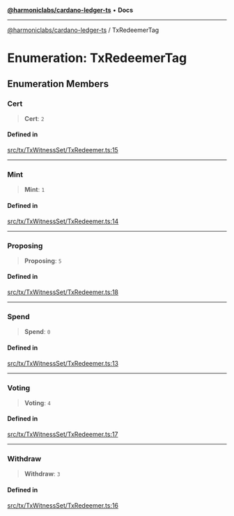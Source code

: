 [**@harmoniclabs/cardano-ledger-ts**](../README.md) • **Docs**

***

[@harmoniclabs/cardano-ledger-ts](../globals.md) / TxRedeemerTag

# Enumeration: TxRedeemerTag

## Enumeration Members

### Cert

> **Cert**: `2`

#### Defined in

[src/tx/TxWitnessSet/TxRedeemer.ts:15](https://github.com/HarmonicLabs/cardano-ledger-ts/blob/94dd590ffe94133126b0d8d49920fc7b002e1975/src/tx/TxWitnessSet/TxRedeemer.ts#L15)

***

### Mint

> **Mint**: `1`

#### Defined in

[src/tx/TxWitnessSet/TxRedeemer.ts:14](https://github.com/HarmonicLabs/cardano-ledger-ts/blob/94dd590ffe94133126b0d8d49920fc7b002e1975/src/tx/TxWitnessSet/TxRedeemer.ts#L14)

***

### Proposing

> **Proposing**: `5`

#### Defined in

[src/tx/TxWitnessSet/TxRedeemer.ts:18](https://github.com/HarmonicLabs/cardano-ledger-ts/blob/94dd590ffe94133126b0d8d49920fc7b002e1975/src/tx/TxWitnessSet/TxRedeemer.ts#L18)

***

### Spend

> **Spend**: `0`

#### Defined in

[src/tx/TxWitnessSet/TxRedeemer.ts:13](https://github.com/HarmonicLabs/cardano-ledger-ts/blob/94dd590ffe94133126b0d8d49920fc7b002e1975/src/tx/TxWitnessSet/TxRedeemer.ts#L13)

***

### Voting

> **Voting**: `4`

#### Defined in

[src/tx/TxWitnessSet/TxRedeemer.ts:17](https://github.com/HarmonicLabs/cardano-ledger-ts/blob/94dd590ffe94133126b0d8d49920fc7b002e1975/src/tx/TxWitnessSet/TxRedeemer.ts#L17)

***

### Withdraw

> **Withdraw**: `3`

#### Defined in

[src/tx/TxWitnessSet/TxRedeemer.ts:16](https://github.com/HarmonicLabs/cardano-ledger-ts/blob/94dd590ffe94133126b0d8d49920fc7b002e1975/src/tx/TxWitnessSet/TxRedeemer.ts#L16)
